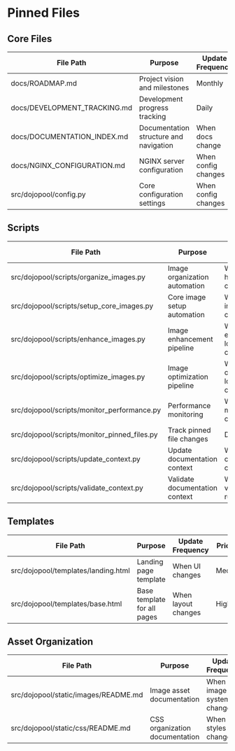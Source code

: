 # Pinned Files

## Core Files
| File Path | Purpose | Update Frequency | Priority |
|-----------|---------|-----------------|-----------|
| docs/ROADMAP.md | Project vision and milestones | Monthly | High |
| docs/DEVELOPMENT_TRACKING.md | Development progress tracking | Daily | High |
| docs/DOCUMENTATION_INDEX.md | Documentation structure and navigation | When docs change | High |
| docs/NGINX_CONFIGURATION.md | NGINX server configuration | When config changes | High |
| src/dojopool/config.py | Core configuration settings | When config changes | High |

## Scripts
| File Path | Purpose | Update Frequency | Priority |
|-----------|---------|-----------------|-----------|
| src/dojopool/scripts/organize_images.py | Image organization automation | When image handling changes | High |
| src/dojopool/scripts/setup_core_images.py | Core image setup automation | When core images change | High |
| src/dojopool/scripts/enhance_images.py | Image enhancement pipeline | When enhancement logic changes | High |
| src/dojopool/scripts/optimize_images.py | Image optimization pipeline | When optimization logic changes | High |
| src/dojopool/scripts/monitor_performance.py | Performance monitoring | When metrics change | High |
| src/dojopool/scripts/monitor_pinned_files.py | Track pinned file changes | Daily | High |
| src/dojopool/scripts/update_context.py | Update documentation context | When context changes | High |
| src/dojopool/scripts/validate_context.py | Validate documentation context | When validation rules change | High |

## Templates
| File Path | Purpose | Update Frequency | Priority |
|-----------|---------|-----------------|-----------|
| src/dojopool/templates/landing.html | Landing page template | When UI changes | Medium |
| src/dojopool/templates/base.html | Base template for all pages | When layout changes | High |

## Asset Organization
| File Path | Purpose | Update Frequency | Priority |
|-----------|---------|-----------------|-----------|
| src/dojopool/static/images/README.md | Image asset documentation | When image system changes | Medium |
| src/dojopool/static/css/README.md | CSS organization documentation | When styles change | Medium | 